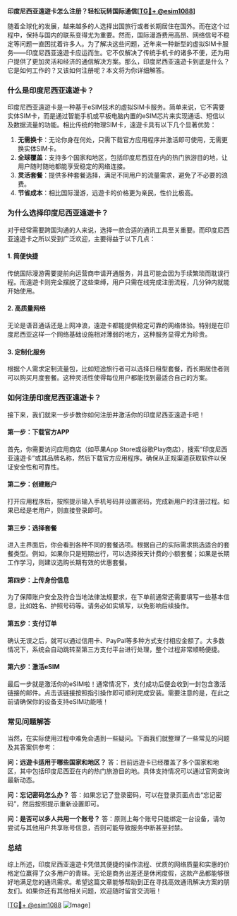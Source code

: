 **印度尼西亚遠遊卡怎么注册？轻松玩转国际通信[[TG💪+ @esim1088](https://t.me/s/esim1088)]**

随着全球化的发展，越来越多的人选择出国旅行或者长期居住在国外。而在这个过程中，保持与国内的联系变得尤为重要。然而，国际漫游费用高昂、网络信号不稳定等问题一直困扰着许多人。为了解决这些问题，近年来一种新型的虚拟SIM卡服务——印度尼西亚遠遊卡应运而生。它不仅解决了传统手机卡的诸多不便，还为用户提供了更加灵活和经济的通信解决方案。那么，印度尼西亚遠遊卡到底是什么？它是如何工作的？又该如何注册呢？本文将为你详细解答。

### **什么是印度尼西亚遠遊卡？**

印度尼西亚遠遊卡是一种基于eSIM技术的虚拟SIM卡服务。简单来说，它不需要实体SIM卡，而是通过智能手机或平板电脑内置的eSIM芯片来实现通话、短信以及数据流量的功能。相比传统的物理SIM卡，遠遊卡具有以下几个显著优势：

1. **无需换卡**：无论你身在何处，只需下载官方应用程序并激活即可使用，无需更换实体SIM卡。
2. **全球覆盖**：支持多个国家和地区，包括印度尼西亚在内的热门旅游目的地，让用户随时随地都能享受稳定的网络连接。
3. **灵活套餐**：提供多种套餐选择，满足不同用户的流量需求，避免了不必要的浪费。
4. **节省成本**：相比国际漫游，远遊卡的价格更为亲民，性价比极高。

### **为什么选择印度尼西亚遠遊卡？**

对于经常需要跨国沟通的人来说，选择一款合适的通讯工具至关重要。而印度尼西亚遠遊卡之所以受到广泛欢迎，主要得益于以下几点：

#### **1. 简便快捷**
传统国际漫游需要提前向运营商申请开通服务，并且可能会因为手续繁琐而耽误行程。而遠遊卡则完全摆脱了这些束缚，用户只需在线完成注册流程，几分钟内就能开始使用。

#### **2. 高质量网络**
无论是语音通话还是上网冲浪，遠遊卡都能提供稳定可靠的网络体验。特别是在印度尼西亚这样一个网络基础设施相对薄弱的地方，这种服务显得尤为珍贵。

#### **3. 定制化服务**
根据个人需求定制流量包，比如短途旅行者可以选择日租型套餐，而长期居住者则可以购买月度套餐。这种灵活性使得每位用户都能找到最适合自己的方案。

### **如何注册印度尼西亚遠遊卡？**

接下来，我们就来一步步教你如何注册并激活你的印度尼西亚遠遊卡吧！

#### **第一步：下载官方APP**
首先，你需要访问应用商店（如苹果App Store或谷歌Play商店），搜索“印度尼西亚遠遊卡”或其品牌名称，然后下载官方应用程序。确保从正规渠道获取软件以保证安全性和可靠性。

#### **第二步：创建账户**
打开应用程序后，按照提示输入手机号码并设置密码，完成新用户的注册过程。如果已经是老用户，则直接登录即可。

#### **第三步：选择套餐**
进入主界面后，你会看到各种不同的套餐选项。根据自己的实际需求挑选适合的套餐类型。例如，如果你只是短期出行，可以选择按天计费的小额套餐；如果是长期工作学习，则建议选购长期有效的优惠套餐。

#### **第四步：上传身份信息**
为了保障账户安全及符合当地法律法规要求，在下单前通常还需要填写一些基本信息，比如姓名、护照号码等。请务必如实填写，以免影响后续操作。

#### **第五步：支付订单**
确认无误之后，就可以通过信用卡、PayPal等多种方式支付相应金额了。大多数情况下，系统会自动跳转至第三方支付平台进行处理，整个过程非常顺畅便捷。

#### **第六步：激活eSIM**
最后一步就是激活你的eSIM啦！通常情况下，支付成功后便会收到一封包含激活链接的邮件。点击该链接按照指引操作即可顺利完成安装。需要注意的是，在此之前请确保你的设备支持eSIM功能哦！

### **常见问题解答**

当然，在实际使用过程中难免会遇到一些疑问。下面我们就整理了一些常见的问题及其答案供参考：

**问：远遊卡适用于哪些国家和地区？**
答：目前远遊卡已经覆盖了多个国家和地区，其中包括印度尼西亚在内的热门旅游目的地。具体支持情况可以通过官网查询最新动态。

**问：忘记密码怎么办？**
答：如果忘记了登录密码，可以在登录页面点击“忘记密码”，然后按照提示重新设置即可。

**问：是否可以多人共用一个账号？**
答：原则上每个账号只能绑定一台设备，请勿尝试与其他用户共享账号信息，否则可能导致服务中断甚至封禁。

### **总结**

综上所述，印度尼西亚遠遊卡凭借其便捷的操作流程、优质的网络质量和实惠的价格定位赢得了众多用户的青睐。无论是商务出差还是休闲度假，这款产品都能够很好地满足您的通讯需求。希望这篇文章能够帮助到正在寻找高效通讯解决方案的朋友们。如果你还有其他相关问题，欢迎随时留言交流哦！

[[TG💪+ @esim1088](https://t.me/s/esim1088) ![Image](https://i.postimg.cc/4NQfJmqS/Snipaste-2025-05-13-00-14-12.png)]